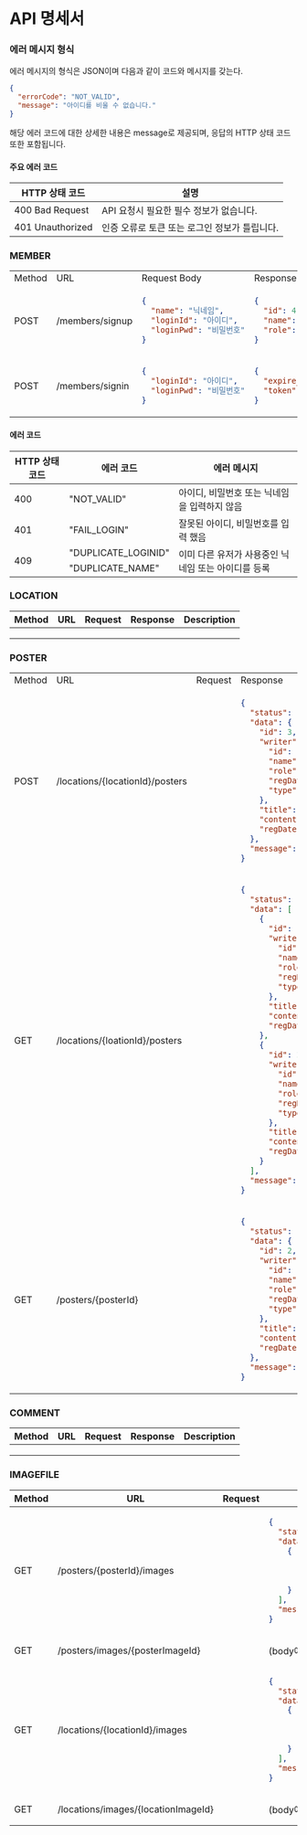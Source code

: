 # API 명세서

### 에러 메시지 형식

에러 메시지의 형식은 JSON이며 다음과 같이 코드와 메시지를 갖는다.

```json
{
  "errorCode": "NOT_VALID",
  "message": "아이디를 비울 수 없습니다."
}
```

해당 에러 코드에 대한 상세한 내용은 message로 제공되며, 응답의 HTTP 상태 코드 또한 포함됩니다. 



#### 주요 에러 코드

<table>
    <thead>
        <tr>
            <th>HTTP 상태 코드</th>
            <th>설명</th>
        </tr>
    </thead>
    <tbody>
        <tr>
            <td>400 Bad Request</td>
            <td>API 요청시 필요한 필수 정보가 없습니다.</td>
        </tr>
        <tr>
            <td>401 Unauthorized</td>
            <td>인증 오류로 토큰 또는 로그인 정보가 틀립니다.</td>
        </tr>
    </tbody>
</table>


### MEMBER

<table>
  <td>Method</td>
  <td>URL</td>
  <td>Request Body</td>
  <td>Response</td>
  <td>Description</td>
  <tr>
    <td>POST</td>
    <td>/members/signup</td>
  <td>

```json
{
  "name": "닉네임",
  "loginId": "아이디",
  "loginPwd": "비밀번호"
}
```

  </td>
<td>

```json
{
  "id": 4,
  "name": "TESTNAME",
  "role": "USER"
}
```

</td>
    <td>회원가입</td>
  </tr>

  <tr>
    <td>POST</td>
    <td>/members/signin</td>
<td>

```json
{
  "loginId": "아이디",
  "loginPwd": "비밀번호"
}
```

</td>
<td>

```json
{
  "expire_in": 1500,
  "token": "tokenString"
}
```

</td>
    <td>로그인</td>
  </tr>

</table>

#### 에러 코드

<table>
    <thead>
        <tr>
            <th>HTTP 상태 코드</th>
            <th>에러 코드</th>
            <th>에러 메시지</th>
        </tr>
    </thead>
    <tbody>
        <tr>
            <td>400</td>
            <td>"NOT_VALID"</td>
            <td>아이디, 비밀번호 또는 닉네임을 입력하지 않음</td>
        </tr>
        <tr>
            <td>401</td>
            <td>"FAIL_LOGIN"</td>
            <td>잘못된 아이디, 비밀번호를 입력 했음</td>
        </tr>
        <tr>
            <td rowspan="2">409</td>
            <td>"DUPLICATE_LOGINID"</td>
            <td rowspan="2">이미 다른 유저가 사용중인 닉네임 또는 아이디를 등록</td>
        </tr>
        <tr>
            <td>"DUPLICATE_NAME"</td>
        </tr>
    </tbody>
</table>

### LOCATION

<table>
    <thead>
        <tr>
            <th>Method</th>
            <th>URL</th>
            <th>Request</th>
            <th>Response</th>
            <th>Description</th>
        </tr>
    </thead>
    <tbody>
        <tr>
            <td></td>
            <td></td>
            <td></td>
            <td></td>
            <td></td>
        </tr>
        <tr>
            <td></td>
            <td></td>
            <td></td>
            <td></td>
            <td></td>
        </tr>
        <tr>
            <td></td>
            <td></td>
            <td></td>
            <td></td>
            <td></td>
        </tr>
    </tbody>
</table>

### POSTER

<table>
  <td>Method</td>
  <td>URL</td>
  <td>Request</td>
  <td>Response</td>
  <td>Description</td>
  <tr>
    <td>POST</td>
    <td>/locations/{locationId}/posters</td>
  <td>

```json

```

  </td>
<td>

```json
{
  "status": "success",
  "data": {
    "id": 3,
    "writer": {
      "id": 12,
      "name": "TESTNAME",
      "role": "USER",
      "regDate": "2024-01-20T16:11:55",
      "type": "NORMAL"
    },
    "title": "title3",
    "content": "content3",
    "regDate": "2024-01-21T14:50:43.340146"
  },
  "message": "게시글 작성 성공."
}
```

</td>
    <td>게시글 작성</td>
  </tr>

  <tr>
    <td>GET</td>
    <td>/locations/{loationId}/posters</td>
<td>

```json

```

</td>
<td>

```json
{
  "status": "success",
  "data": [
    {
      "id": 1,
      "writer": {
        "id": 12,
        "name": "TESTNAME",
        "role": "USER",
        "regDate": "2024-01-20T16:11:55",
        "type": "NORMAL"
      },
      "title": "title",
      "content": "content",
      "regDate": "2024-01-21T14:25:09"
    },
    {
      "id": 2,
      "writer": {
        "id": 12,
        "name": "TESTNAME",
        "role": "USER",
        "regDate": "2024-01-20T16:11:55",
        "type": "NORMAL"
      },
      "title": "title2",
      "content": "content2",
      "regDate": "2024-01-21T14:29:41"
    }
  ],
  "message": "전체 게시글 조회 성공."
}
```

</td>
    <td>전체 게시글 조회</td>
  </tr>

<tr>
    <td>GET</td>
    <td>/posters/{posterId}</td>
<td>
</td>
<td>

```json
{
  "status": "success",
  "data": {
    "id": 2,
    "writer": {
      "id": 12,
      "name": "TESTNAME",
      "role": "USER",
      "regDate": "2024-01-20T16:11:55",
      "type": "NORMAL"
    },
    "title": "title2",
    "content": "content2",
    "regDate": "2024-01-21T14:29:41"
  },
  "message": "특정 게시글 조회 성공."
}
```

</td>
    <td>특정 게시글 조회</td>
  </tr>

</table>

### COMMENT

<table>
    <thead>
        <tr>
            <th>Method</th>
            <th>URL</th>
            <th>Request</th>
            <th>Response</th>
            <th>Description</th>
        </tr>
    </thead>
    <tbody>
        <tr>
            <td></td>
            <td></td>
            <td></td>
            <td></td>
            <td></td>
        </tr>
        <tr>
            <td></td>
            <td></td>
            <td></td>
            <td></td>
            <td></td>
        </tr>
        <tr>
            <td></td>
            <td></td>
            <td></td>
            <td></td>
            <td></td>
        </tr>
    </tbody>
</table>

### IMAGEFILE

<table>
    <thead>
        <tr>
            <th>Method</th>
            <th>URL</th>
            <th>Request</th>
            <th>Response</th>
            <th>Description</th>
        </tr>
    </thead>
    <tbody>
        <tr>
            <td>GET</td>
            <td>/posters/{posterId}/images</td>
            <td></td>
<td>

```json
{
  "status": "success",
  "data": [
    {
      "id": 1,
      "uploadFileName": "3.png",
      "storeFileName": "993d33cc-c8e3-4dd2-9be7-4186e7110878.png"
    }
  ],
  "message": "요청 처리 완료."
}
```

</td>
            <td>특정 게시글의 첨부 이미지 목록 조회</td>
        </tr>
        <tr>
            <td>GET</td>
            <td>/posters/images/{posterImageId}</td>
            <td></td>
            <td>(body에 이미지파일. 아니면 파일 자체 링크로도 좋을듯)</td>
            <td>특정 이미지 조회</td>
        </tr>
        <tr>
            <td>GET</td>
            <td>/locations/{locationId}/images</td>
            <td></td>
<td>

```json
{
  "status": "success",
  "data": [
    {
      "id": 8,
      "uploadFileName": "3.png",
      "storeFileName": "993d33cc-c8e3-4dd2-9be78.png"
    }
  ],
  "message": "요청 처리 완료."
}
```

</td>
            <td>특정 장소의 첨부 이미지 목록 조회</td>
        </tr>
        <tr>
            <td>GET</td>
            <td>/locations/images/{locationImageId}</td>
            <td></td>
            <td>(body에 이미지파일. 아니면 파일 자체 링크도 좋을듯)</td>
            <td>특정 이미지 조회</td>
        </tr>
    </tbody>
</table>
